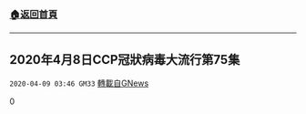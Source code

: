 ###  [:house:返回首頁](https://github.com/ourhimalayas/txt)
---

## 2020年4月8日CCP冠狀病毒大流行第75集
`2020-04-09 03:46 GM33` [轉載自GNews](https://gnews.org/zh-hant/166895/)

0
